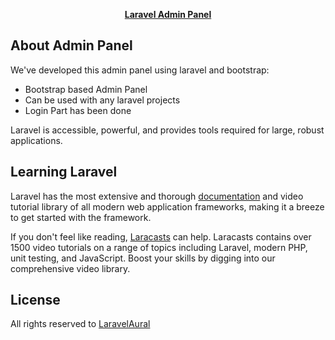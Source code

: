 <p align="center"><b><a href="https://laravelaura.com" target="_blank">Laravel Admin Panel</a></b></p>



## About  Admin Panel

We've developed this admin panel using laravel and bootstrap:

- Bootstrap based Admin Panel
- Can be used with any laravel projects
- Login Part has been done

Laravel is accessible, powerful, and provides tools required for large, robust applications.

## Learning Laravel

Laravel has the most extensive and thorough [documentation](https://laravelaura.com) and video tutorial library of all modern web application frameworks, making it a breeze to get started with the framework.

If you don't feel like reading, [Laracasts](https://laracasts.com) can help. Laracasts contains over 1500 video tutorials on a range of topics including Laravel, modern PHP, unit testing, and JavaScript. Boost your skills by digging into our comprehensive video library.



## License

All rights reserved to <a href="https://laravelaura.com" target="_blank">LaravelAural</a>
